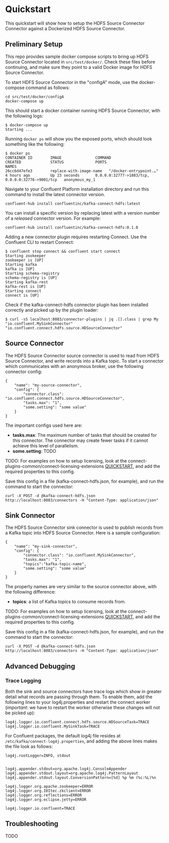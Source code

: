 # Quickstart

This quickstart will show how to setup the HDFS Source Connector Connector against a Dockerized HDFS Source Connector.


## Preliminary Setup

This repo provides sample docker compose scripts to bring up HDFS Source Connector located in `src/test/docker/`.
Check these files before continuing, and make sure they point to a valid Docker image for HDFS Source Connector.


To start HDFS Source Connector in the "configA" mode, use the docker-compose
command as follows:

```
cd src/test/docker/configA
docker-compose up
```

This should start a docker container running HDFS Source Connector, with the following logs:
```
$ docker-compose up
Starting ...
```

Running `docker ps` will show you the exposed ports, which should look something like the following:
```
$ docker ps
CONTAINER ID        IMAGE               COMMAND                  CREATED             STATUS              PORTS                                              NAMES
26cc6d47efe3        replace-with-image-name   "/docker-entrypoint.…"   4 hours ago         Up 23 seconds       0.0.0.0:32777->1883/tcp, 0.0.0.0:32776->9001/tcp   anonymous_my_1
```

Navigate to your Confluent Platform installation directory and run this command to
install the latest connector version.

```
confluent-hub install confluentinc/kafka-connect-hdfs:latest
```

You can install a specific version by replacing latest with a version number of a _released_ connector version. For example:

```
confluent-hub install confluentinc/kafka-connect-hdfs:0.1.0
```

Adding a new connector plugin requires restarting Connect. Use the Confluent CLI to restart Connect:

```
$ confluent stop connect && confluent start connect
Starting zookeeper
zookeeper is [UP]
Starting kafka
kafka is [UP]
Starting schema-registry
schema-registry is [UP]
Starting kafka-rest
kafka-rest is [UP]
Starting connect
connect is [UP]
```

Check if the kafka-connect-hdfs connector plugin has been installed correctly and picked up by the plugin loader:

```
$ curl -sS localhost:8083/connector-plugins | jq .[].class | grep My
"io.confluent.MySinkConnector"
"io.confluent.connect.hdfs.source.HDSourceConnector"
```


## Source Connector

The HDFS Source Connector source connector is used to read from HDFS Source Connector, and write records into a Kafka topic. To start a connector which communicates with an anonymous broker, use the following connector config:

```
{
    "name": "my-source-connector",
    "config": {
        "connector.class": "io.confluent.connect.hdfs.source.HDSourceConnector",
        "tasks.max": "1",
        "some.setting": "some value"
    }
}
```

The important configs used here are:

* **tasks.max**: The maximum number of tasks that should be created for this connector. The connector may create fewer tasks if it cannot achieve this level of parallelism.
* **some.setting**: TODO

TODO: For examples on how to setup licensing, look at the connect-plugins-common/connect-licensing-extensions [QUICKSTART](https://github.com/confluentinc/connect-plugins-common/blob/master/connect-licensing-extensions/QUICKSTART.md), and add the required properties to this config.

Save this config in a file (kafka-connect-hdfs.json, for example), and run the command to start the connector:

```
curl -X POST -d @kafka-connect-hdfs.json http://localhost:8083/connectors -H "Content-Type: application/json"
```


## Sink Connector

The HDFS Source Connector sink connector is used to publish records from a Kafka topic into HDFS Source Connector. Here is a sample configuration:

```
{
    "name": "my-sink-connector",
    "config": {
        "connector.class": "io.confluent.MySinkConnector",
        "tasks.max": "1",
        "topics":"kafka-topic-name",
        "some.setting": "some value"
    }
}
```

The property names are very similar to the source connector above, with the following difference:

* **topics**: a list of Kafka topics to consume records from.

TODO: For examples on how to setup licensing, look at the connect-plugins-common/connect-licensing-extensions [QUICKSTART](https://github.com/confluentinc/connect-plugins-common/blob/master/connect-licensing-extensions/QUICKSTART.md), and add the required properties to this config.

Save this config in a file (kafka-connect-hdfs.json, for example), and run the command to start the connector:

```
curl -X POST -d @kafka-connect-hdfs.json http://localhost:8083/connectors -H "Content-Type: application/json"
```


## Advanced Debugging


### Trace Logging

Both the sink and source connectors have trace logs which show in greater detail what records are passing through them. To enable them, add the following lines to your log4j.properties and restart the connect worker (*important*: we have to restart the worker otherwise these changes will not be picked up):

```
log4j.logger.io.confluent.connect.hdfs.source.HDSourceTask=TRACE
log4j.logger.io.confluent.MySinkTask=TRACE
```

For Confluent packages, the default log4j file resides at `/etc/kafka/connect-log4j.properties`, and adding the above lines makes the file look as follows:

```
log4j.rootLogger=INFO, stdout


log4j.appender.stdout=org.apache.log4j.ConsoleAppender
log4j.appender.stdout.layout=org.apache.log4j.PatternLayout
log4j.appender.stdout.layout.ConversionPattern=[%d] %p %m (%c:%L)%n

log4j.logger.org.apache.zookeeper=ERROR
log4j.logger.org.I0Itec.zkclient=ERROR
log4j.logger.org.reflections=ERROR
log4j.logger.org.eclipse.jetty=ERROR

log4j.logger.io.confluent=TRACE
```


## Troubleshooting

TODO